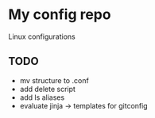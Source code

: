 # My config repo
Linux configurations

## TODO
* mv structure to .conf
* add delete script
* add ls aliases
* evaluate jinja -> templates for gitconfig
